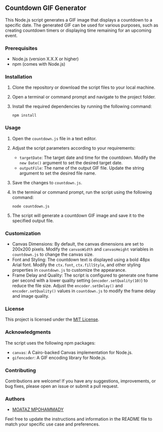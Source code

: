 ## Countdown GIF Generator

This Node.js script generates a GIF image that displays a countdown to a specific date. The generated GIF can be used for various purposes, such as creating countdown timers or displaying time remaining for an upcoming event.

### Prerequisites

- Node.js (version X.X.X or higher)
- npm (comes with Node.js)

### Installation

1. Clone the repository or download the script files to your local machine.

1. Open a terminal or command prompt and navigate to the project folder.

1. Install the required dependencies by running the following command:

   ```shell
   npm install
   ```

### Usage

1. Open the `countdown.js` file in a text editor.

1. Adjust the script parameters according to your requirements:

   - `targetDate`: The target date and time for the countdown. Modify the `new Date()` argument to set the desired target date.
   - `outputFile`: The name of the output GIF file. Update the string argument to set the desired file name.

1. Save the changes to `countdown.js`.

1. In the terminal or command prompt, run the script using the following command:

   ```shell
   node countdown.js
   ```

1. The script will generate a countdown GIF image and save it to the specified output file.

### Customization

- Canvas Dimensions: By default, the canvas dimensions are set to 200x200 pixels. Modify the `canvasWidth` and `canvasHeight` variables in `countdown.js` to change the canvas size.
- Font and Styling: The countdown text is displayed using a bold 48px Arial font. Modify the `ctx.font`, `ctx.fillStyle`, and other styling properties in `countdown.js` to customize the appearance.
- Frame Delay and Quality: The script is configured to generate one frame per second with a lower quality setting (`encoder.setQuality(10)`) to reduce the file size. Adjust the `encoder.setDelay()` and `encoder.setQuality()` values in `countdown.js` to modify the frame delay and image quality.

### License

This project is licensed under the [MIT License](LICENSE).

### Acknowledgments

The script uses the following npm packages:

- `canvas`: A Cairo-backed Canvas implementation for Node.js.
- `gifencoder`: A GIF encoding library for Node.js.

### Contributing

Contributions are welcome! If you have any suggestions, improvements, or bug fixes, please open an issue or submit a pull request.

### Authors

- [MOATAZ MPOHAMMADY](https://moatazabdalmageed.github.io/)

Feel free to update the instructions and information in the README file to match your specific use case and preferences.
